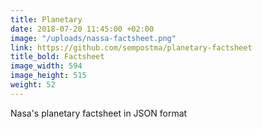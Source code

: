 ```yaml
---
title: Planetary
date: 2018-07-20 11:45:00 +02:00
image: "/uploads/nassa-factsheet.png"
link: https://github.com/sempostma/planetary-factsheet
title_bold: Factsheet
image_width: 594
image_height: 515
weight: 52
---
```


Nasa's planetary factsheet in JSON format